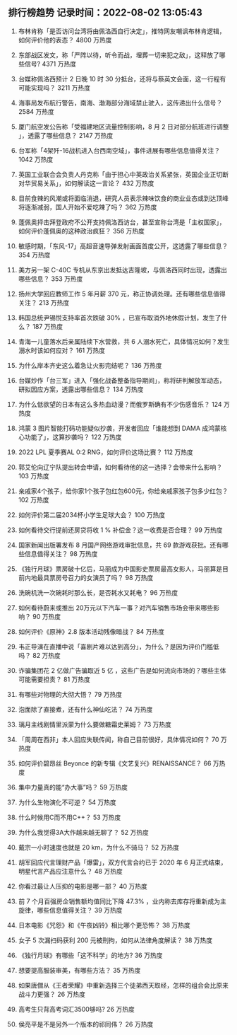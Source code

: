 
## 排行榜趋势 记录时间：2022-08-02 13:05:43
  
  1. 布林肯称「是否访问台湾将由佩洛西自行决定」，推特网友嘲讽布林肯逻辑，如何评价他的表态？ 4800 万热度
    
  2. 东部战区发文，称「严阵以待，听令而战，埋葬一切来犯之敌」，这释放了哪些信号? 4371 万热度
    
  3. 台媒称佩洛西预计 2 日晚 10 时 30 分抵台，还将与蔡英文会面，这一行程有可能实现吗？ 3211 万热度
    
  4. 海事局发布航行警告，南海、渤海部分海域禁止驶入，这传递出什么信号？ 2584 万热度
    
  5. 厦门航空发公告称「受福建地区流量控制影响，8 月 2 日对部分航班进行调整 ​」，透露了哪些信息？ 2147 万热度
    
  6. 台军称「4架歼-16战机进入台西南空域」，事件进展有哪些信息值得关注？ 1042 万热度
    
  7. 英国工业联合会负责人丹克称「由于担心中英政治关系紧张，英国企业正切断对华贸易关系」，如何解读这一言论？ 432 万热度
    
  8. 目前食辣的风潮或将面临消退，研究人员表示辣味饮食的商业业态或到达顶峰将逐渐减弱，国人开始不爱吃辣了吗？ 362 万热度
    
  9. 蓬佩奥抨击拜登政府不公开支持佩洛西访台，甚至宣称台湾是「主权国家」，如何评价蓬佩奥的这种政治疯狂？ 356 万热度
    
  10. 敏感时期，「东风-17」高超音速导弹发射画面首度公开，这透露了哪些信息？ 354 万热度
    
  11. 美方另一架 C-40C 专机从东京出发抵达吉隆坡，与佩洛西同时出现，透露出哪些信息？ 353 万热度
    
  12. 扬州大学回应教师工作 5 年月薪 370 元，称正协调处理。还有哪些信息值得关注？ 213 万热度
    
  13. 韩国总统尹锡悦支持率首次跌破 30% ，已宣布取消外地休假计划，发生了什么？ 187 万热度
    
  14. 青海一儿童落水后亲属陆续下水营救，共 6 人溺水死亡，具体情况如何？发生溺水时该如何应对？ 161 万热度
    
  15. 为什么岸本齐史这么着急让火影完结呢？ 136 万热度
    
  16. 台媒炒作「台三军」进入「强化战备整备指导期间」，称将研判解放军动态，研拟因应方案，透露出哪些信息？ 134 万热度
    
  17. 为什么低欲望的日本有这么多热血动漫？而俄罗斯确有不少伤感音乐？ 124 万热度
    
  18. 鸿蒙 3 图片智能打码功能疑似抄袭，开发者回应「谁能想到 DAMA 成鸿蒙核心功能了」，这算抄袭吗？ 122 万热度
    
  19. 2022 LPL 夏季赛AL 0:2 RNG，如何评价这场比赛？ 112 万热度
    
  20. 郭艾伦向辽宁队提出转会申请，如何看待他的这一选择？会带来什么影响？ 103 万热度
    
  21. 亲戚家4个孩子，给你家1个孩子包红包600元，你给亲戚家孩子包多少红包？ 102 万热度
    
  22. 如何评价第二届2034杯小学生足球大会？ 100 万热度
    
  23. 如何看待交行提前还房贷将收 1 % 补偿金？这一收费是否合理？ 99 万热度
    
  24. 国家新闻出版署发布 8 月国产网络游戏审批信息，共 69 款游戏获批。还有哪些信息值得关注？ 98 万热度
    
  25. 《独行月球》票房破十亿后，马丽成为中国影史票房最高女影人，马丽算是目前内地最具票房号召力的女演员了吗？ 98 万热度
    
  26. 洗碗机洗一次碗耗时那么长，是否耗水又耗电？ 96 万热度
    
  27. 如何看待蔚来或推出 20万元以下汽车一事？对汽车销售市场会带来哪些影响？ 90 万热度
    
  28. 如何评价《原神》2.8 版本活动残像暗战？ 84 万热度
    
  29. 韦正导演在直播中说「喜剧片难以达到高分」，为什么？是因为评价门槛低吗？ 82 万热度
    
  30. 诈骗集团花 2 亿做广告骗取近 5 亿 ，这些广告是如何流向市场的？哪些主体可能需要担责？ 81 万热度
    
  31. 有哪些对物理的大彻大悟？ 79 万热度
    
  32. 泡面除了直接煮，还有什么神仙吃法？ 74 万热度
    
  33. 璃月主线剧情里派蒙为什么要做糖霜史莱姆？ 73 万热度
    
  34. 「周周在西非」本人回应失联传闻，称自己目前很好，具体情况如何？ 70 万热度
    
  35. 如何评价碧昂丝 Beyonce 的新专辑《文艺复兴》RENAISSANCE？ 66 万热度
    
  36. 集中力量真的能“办大事”吗？ 59 万热度
    
  37. 为什么生物演化不可逆？ 54 万热度
    
  38. 什么时候用C而不用C++？ 53 万热度
    
  39. 为什么我觉得3A大作越来越无聊了？ 52 万热度
    
  40. 戴宗一小时速度也就是 20 km，为什么不骑马？ 52 万热度
    
  41. 胡军回应代言理财产品「爆雷」，双方代言合约已于 2020 年 6 月正式结束，明星代言产品应注意什么？ 48 万热度
    
  42. 你看过最让人压抑的电影是哪一部？ 40 万热度
    
  43. 前 7 个月百强房企销售额均值同比下降 47.3% ，业内称去库存将重新成为主旋律，哪些信息值得关注？ 39 万热度
    
  44. 日本电影《咒怨》和《午夜凶铃》相比哪个更恐怖？ 38 万热度
    
  45. 女子 5 次漏扫码获利 200 元被刑拘，如何从法律角度解读？ 38 万热度
    
  46. 《独行月球》有哪些「这不科学」的地方? 36 万热度
    
  47. 想要提高服装审美，有哪些方法？ 35 万热度
    
  48. 如果唐僧从《王者荣耀》中重新选择三个徒弟西天取经，怎样的组合会比原来战斗力更强？ 26 万热度
    
  49. 高考生只背高考词汇3500够吗? 26 万热度
    
  50. 侯亮平是不是另外一个版本的祁同伟？ 26 万热度
    